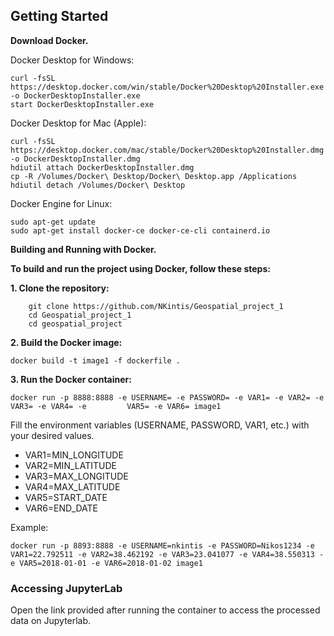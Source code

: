 ## Getting Started
**Download Docker.**

Docker Desktop for Windows:
```shell
curl -fsSL https://desktop.docker.com/win/stable/Docker%20Desktop%20Installer.exe -o DockerDesktopInstaller.exe
start DockerDesktopInstaller.exe
```

Docker Desktop for Mac (Apple):
```shell
curl -fsSL https://desktop.docker.com/mac/stable/Docker%20Desktop%20Installer.dmg -o DockerDesktopInstaller.dmg
hdiutil attach DockerDesktopInstaller.dmg
cp -R /Volumes/Docker\ Desktop/Docker\ Desktop.app /Applications
hdiutil detach /Volumes/Docker\ Desktop
```

Docker Engine for Linux:
```shell
sudo apt-get update
sudo apt-get install docker-ce docker-ce-cli containerd.io
```


**Building and Running with Docker.**

**To build and run the project using Docker, follow these steps:**

**1. Clone the repository:**
```shell
	git clone https://github.com/NKintis/Geospatial_project_1
	cd Geospatial_project_1
	cd geospatial_project
```

**2. Build the Docker image:**
```shell
docker build -t image1 -f dockerfile .
```

**3. Run the Docker container:**
```shell
docker run -p 8888:8888 -e USERNAME= -e PASSWORD= -e VAR1= -e VAR2= -e VAR3= -e VAR4= -e 		 VAR5= -e VAR6= image1
```

Fill the environment variables (USERNAME, PASSWORD, VAR1, etc.) with your desired values.
* VAR1=MIN_LONGITUDE 
* VAR2=MIN_LATITUDE 
* VAR3=MAX_LONGITUDE
* VAR4=MAX_LATITUDE
* VAR5=START_DATE
* VAR6=END_DATE

Example:
```shell
docker run -p 8893:8888 -e USERNAME=nkintis -e PASSWORD=Nikos1234 -e VAR1=22.792511 -e VAR2=38.462192 -e VAR3=23.041077 -e VAR4=38.550313 -e VAR5=2018-01-01 -e VAR6=2018-01-02 image1
```

### Accessing JupyterLab

Open the link provided after running the container to access the processed data on Jupyterlab.
